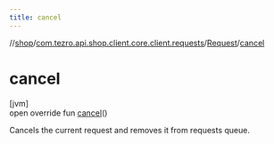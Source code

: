 ```yaml
---
title: cancel
---
```

//[shop](../../../index.html)/[com.tezro.api.shop.client.core.client.requests](../index.html)/[Request](index.html)/[cancel](cancel.html)



# cancel



[jvm]\
open override fun [cancel](cancel.html)()



Cancels the current request and removes it from requests queue.




